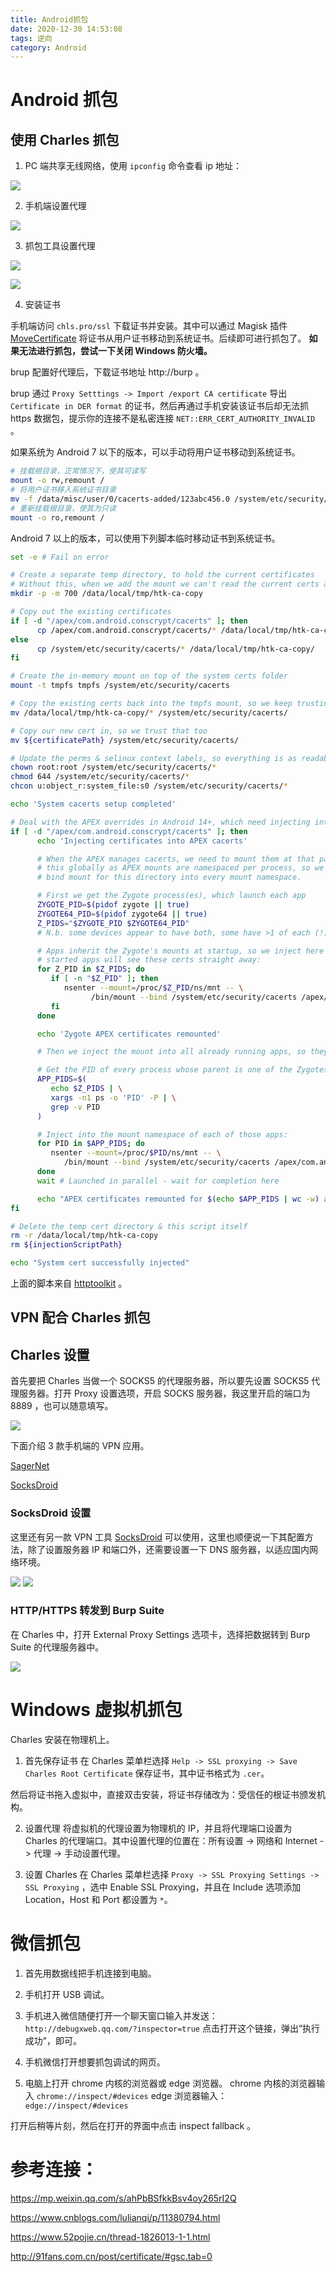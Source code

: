 ```yaml
---
title: Android抓包
date: 2020-12-30 14:53:08
tags: 逆向
category: Android
---
```


# Android 抓包

## 使用 Charles 抓包

1. PC 端共享无线网络，使用 `ipconfig` 命令查看 ip 地址：

![](Android抓包/2020-12-30-16-09-26.png)

2. 手机端设置代理

![](Android抓包/2020-12-30-16-10-42.png)

3. 抓包工具设置代理

![](Android抓包/2020-12-30-16-12-38.png)

![](Android抓包/2024-02-27-11-34-07.png)

4. 安装证书

手机端访问 `chls.pro/ssl` 下载证书并安装。其中可以通过 Magisk 插件 [MoveCertificate](https://github.com/ys1231/MoveCertificate) 将证书从用户证书移动到系统证书。后续即可进行抓包了。 **如果无法进行抓包，尝试一下关闭 Windows 防火墙。**

brup 配置好代理后，下载证书地址 http://burp 。

brup 通过 `Proxy Setttings -> Import /export CA certificate` 导出 `Certificate in DER format` 的证书，然后再通过手机安装该证书后却无法抓 https 数据包，提示你的连接不是私密连接 `NET::ERR_CERT_AUTHORITY_INVALID` 。

如果系统为 Android 7 以下的版本，可以手动将用户证书移动到系统证书。

```bash
# 挂载根目录，正常情况下，使其可读写
mount -o rw,remount /
# 将用户证书移入系统证书目录
mv -f /data/misc/user/0/cacerts-added/123abc456.0 /system/etc/security/cacerts
# 重新挂载根目录，使其为只读
mount -o ro,remount /
```

Android 7 以上的版本，可以使用下列脚本临时移动证书到系统证书。

```bash
set -e # Fail on error

# Create a separate temp directory, to hold the current certificates
# Without this, when we add the mount we can't read the current certs anymore.
mkdir -p -m 700 /data/local/tmp/htk-ca-copy

# Copy out the existing certificates
if [ -d "/apex/com.android.conscrypt/cacerts" ]; then
      cp /apex/com.android.conscrypt/cacerts/* /data/local/tmp/htk-ca-copy/
else
      cp /system/etc/security/cacerts/* /data/local/tmp/htk-ca-copy/
fi

# Create the in-memory mount on top of the system certs folder
mount -t tmpfs tmpfs /system/etc/security/cacerts

# Copy the existing certs back into the tmpfs mount, so we keep trusting them
mv /data/local/tmp/htk-ca-copy/* /system/etc/security/cacerts/

# Copy our new cert in, so we trust that too
mv ${certificatePath} /system/etc/security/cacerts/

# Update the perms & selinux context labels, so everything is as readable as before
chown root:root /system/etc/security/cacerts/*
chmod 644 /system/etc/security/cacerts/*
chcon u:object_r:system_file:s0 /system/etc/security/cacerts/*

echo 'System cacerts setup completed'

# Deal with the APEX overrides in Android 14+, which need injecting into each namespace:
if [ -d "/apex/com.android.conscrypt/cacerts" ]; then
      echo 'Injecting certificates into APEX cacerts'

      # When the APEX manages cacerts, we need to mount them at that path too. We can't do
      # this globally as APEX mounts are namespaced per process, so we need to inject a
      # bind mount for this directory into every mount namespace.

      # First we get the Zygote process(es), which launch each app
      ZYGOTE_PID=$(pidof zygote || true)
      ZYGOTE64_PID=$(pidof zygote64 || true)
      Z_PIDS="$ZYGOTE_PID $ZYGOTE64_PID"
      # N.b. some devices appear to have both, some have >1 of each (!)

      # Apps inherit the Zygote's mounts at startup, so we inject here to ensure all newly
      # started apps will see these certs straight away:
      for Z_PID in $Z_PIDS; do
         if [ -n "$Z_PID" ]; then
            nsenter --mount=/proc/$Z_PID/ns/mnt -- \
                  /bin/mount --bind /system/etc/security/cacerts /apex/com.android.conscrypt/cacerts
         fi
      done

      echo 'Zygote APEX certificates remounted'

      # Then we inject the mount into all already running apps, so they see these certs immediately.

      # Get the PID of every process whose parent is one of the Zygotes:
      APP_PIDS=$(
         echo $Z_PIDS | \
         xargs -n1 ps -o 'PID' -P | \
         grep -v PID
      )

      # Inject into the mount namespace of each of those apps:
      for PID in $APP_PIDS; do
         nsenter --mount=/proc/$PID/ns/mnt -- \
            /bin/mount --bind /system/etc/security/cacerts /apex/com.android.conscrypt/cacerts &
      done
      wait # Launched in parallel - wait for completion here

      echo "APEX certificates remounted for $(echo $APP_PIDS | wc -w) apps"
fi

# Delete the temp cert directory & this script itself
rm -r /data/local/tmp/htk-ca-copy
rm ${injectionScriptPath}

echo "System cert successfully injected"
```

上面的脚本来自 [httptoolkit](https://github.com/httptoolkit/httptoolkit-server/blob/main/src/interceptors/android/adb-commands.ts#L256) 。

## VPN 配合 Charles 抓包

## Charles 设置

首先要把 Charles 当做一个 SOCKS5 的代理服务器，所以要先设置 SOCKS5 代理服务器。打开 Proxy 设置选项，开启 SOCKS 服务器，我这里开启的端口为 8889 ，也可以随意填写。

![](Android抓包/2020-12-30-16-52-51.png)

下面介绍 3 款手机端的 VPN 应用。

[SagerNet](https://github.com/SagerNet/SagerNet)

[SocksDroid](https://github.com/bndeff/socksdroid)

### SocksDroid 设置

这里还有另一款 VPN 工具 [SocksDroid](Android抓包/SocksDroid.apk) 可以使用，这里也顺便说一下其配置方法，除了设置服务器 IP 和端口外，还需要设置一下 DNS 服务器，以适应国内网络环境。

![](Android抓包/2020-12-30-17-01-17.png)
![](Android抓包/2020-12-30-17-01-48.png)

### HTTP/HTTPS 转发到 Burp Suite

在 Charles 中，打开 External Proxy Settings 选项卡，选择把数据转到 Burp Suite 的代理服务器中。

![](Android抓包/2020-12-30-17-21-25.png)

# Windows 虚拟机抓包

Charles 安装在物理机上。

1. 首先保存证书
   在 Charles 菜单栏选择 `Help -> SSL proxying -> Save Charles Root Certificate` 保存证书，其中证书格式为 `.cer`。

然后将证书拖入虚拟中，直接双击安装，将证书存储改为：受信任的根证书颁发机构。

2. 设置代理
   将虚拟机的代理设置为物理机的 IP，并且将代理端口设置为 Charles 的代理端口。其中设置代理的位置在：所有设置 -> 网络和 Internet -> 代理 -> 手动设置代理。

3. 设置 Charles
   在 Charles 菜单栏选择 `Proxy -> SSL Proxying Settings -> SSL Proxying` ，选中 Enable SSL Proxying，并且在 Include 选项添加 Location，Host 和 Port 都设置为 `*`。

# 微信抓包

1. 首先用数据线把手机连接到电脑。
2. 手机打开 USB 调试。
3. 手机进入微信随便打开一个聊天窗口输入并发送： `http://debugxweb.qq.com/?inspector=true` 点击打开这个链接，弹出“执行成功”，即可。

4. 手机微信打开想要抓包调试的网页。
5. 电脑上打开 chrome 内核的浏览器或 edge 浏览器。
   chrome 内核的浏览器输入 `chrome://inspect/#devices`
   edge 浏览器输入：`edge://inspect/#devices`

打开后稍等片刻，然后在打开的界面中点击 inspect fallback 。

# 参考连接：

https://mp.weixin.qq.com/s/ahPbBSfkkBsv4oy265rI2Q

https://www.cnblogs.com/lulianqi/p/11380794.html

https://www.52pojie.cn/thread-1826013-1-1.html

http://91fans.com.cn/post/certificate/#gsc.tab=0
